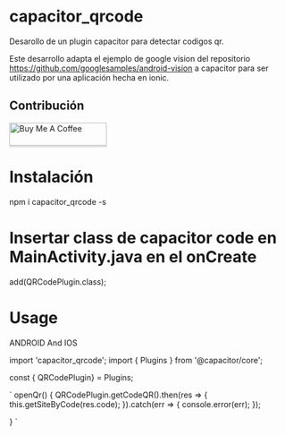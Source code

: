 # capacitor_qrcode

Desarollo de un plugin capacitor para detectar codigos qr.

Este desarrollo adapta el ejemplo de google vision del repositorio https://github.com/googlesamples/android-vision a
capacitor para ser utilizado por una aplicación hecha en ionic.

## Contribución

<a href="https://www.buymeacoffee.com/jhonarlexo" target="_blank"><img src="https://www.buymeacoffee.com/assets/img/custom_images/orange_img.png" alt="Buy Me A Coffee" style="height: 41px !important;width: 174px !important;box-shadow: 0px 3px 2px 0px rgba(190, 190, 190, 0.5) !important;-webkit-box-shadow: 0px 3px 2px 0px rgba(190, 190, 190, 0.5) !important;" ></a>

# Instalación

npm i capacitor_qrcode -s

# Insertar class de capacitor code en MainActivity.java en el onCreate

add(QRCodePlugin.class);

# Usage

ANDROID And IOS

import 'capacitor_qrcode';
import { Plugins } from '@capacitor/core';

const { QRCodePlugin} = Plugins;

`
openQr() {
QRCodePlugin.getCodeQR().then(res => {
this.getSiteByCode(res.code);
}).catch(err => {
console.error(err);
});

}
`
